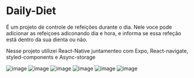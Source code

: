 # Daily-Diet

É um projeto de controle de refeições durante o dia.
Nele voce pode adicionar as refeiçoes adiconando dia e hora, e informa se essa refeção está dentro da sua dienta ou não.

Nesse projeto utilizei React-Native juntamenteo com Expo, React-navigate, styled-components e Async-storage

![image](https://github.com/RyanHenriqueBelfort/daily-diet/assets/70604408/b6f0ed32-20fe-4841-ab90-98b66c719322)
![image](https://github.com/RyanHenriqueBelfort/daily-diet/assets/70604408/2183fb1d-30f0-49e8-8b43-ca2e8736dfef)
![image](https://github.com/RyanHenriqueBelfort/daily-diet/assets/70604408/a4fa2a0d-a3e4-417e-8bde-5af3f5081db5)
![image](https://github.com/RyanHenriqueBelfort/daily-diet/assets/70604408/2931e64e-4889-47db-876d-49b67e6980de)
![image](https://github.com/RyanHenriqueBelfort/daily-diet/assets/70604408/a6b41825-9ce5-41c9-8408-320ea4d9c640)
![image](https://github.com/RyanHenriqueBelfort/daily-diet/assets/70604408/26b48b33-f862-4374-a68b-d797b0b1eed1)
